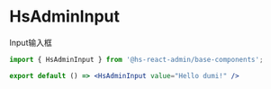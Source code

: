 # HsAdminInput

Input输入框

```jsx
import { HsAdminInput } from '@hs-react-admin/base-components';

export default () => <HsAdminInput value="Hello dumi!" />
```
